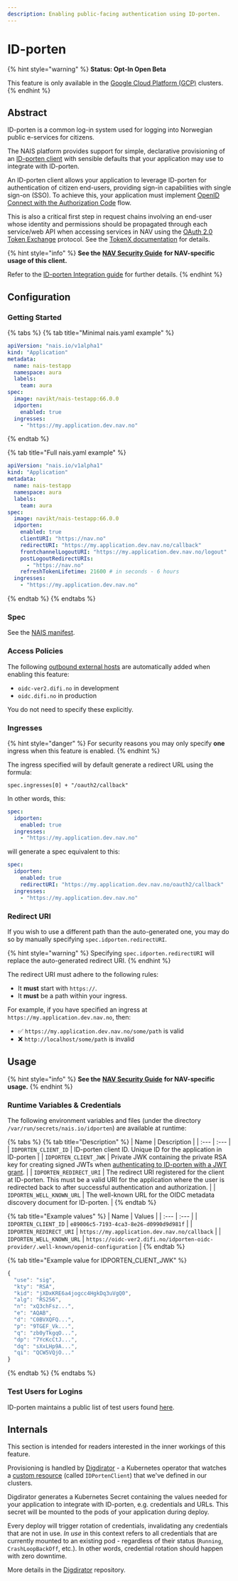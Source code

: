 ```yaml
---
description: Enabling public-facing authentication using ID-porten.
---
```


# ID-porten

{% hint style="warning" %}
**Status: Opt-In Open Beta**

This feature is only available in the [Google Cloud Platform \(GCP\)](../../clusters/gcp.md) clusters.
{% endhint %}

## Abstract

ID-porten is a common log-in system used for logging into Norwegian public e-services for citizens.

The NAIS platform provides support for simple, declarative provisioning of an [ID-porten client](https://difi.github.io/felleslosninger/oidc_index.html) with sensible defaults that your application may use to integrate with ID-porten.

An ID-porten client allows your application to leverage ID-porten for authentication of citizen end-users, providing sign-in capabilities with single sign-on \(SSO\). To achieve this, your application must implement [OpenID Connect with the Authorization Code](https://difi.github.io/felleslosninger/oidc_guide_idporten.html) flow.

This is also a critical first step in request chains involving an end-user whose identity and permissions should be propagated through each service/web API when accessing services in NAV using the [OAuth 2.0 Token Exchange](https://www.rfc-editor.org/rfc/rfc8693.html) protocol. See the [TokenX documentation](tokenx.md) for details.

{% hint style="info" %}
**See the** [**NAV Security Guide**](https://security.labs.nais.io/) **for NAV-specific usage of this client.**

Refer to the [ID-porten Integration guide](https://difi.github.io/felleslosninger/oidc_guide_idporten.html) for further details.
{% endhint %}

## Configuration

### Getting Started

{% tabs %}
{% tab title="Minimal nais.yaml example" %}
```yaml
apiVersion: "nais.io/v1alpha1"
kind: "Application"
metadata:
  name: nais-testapp
  namespace: aura
  labels:
    team: aura
spec:
  image: navikt/nais-testapp:66.0.0
  idporten:
    enabled: true
  ingresses:
    - "https://my.application.dev.nav.no"
```
{% endtab %}

{% tab title="Full nais.yaml example" %}
```yaml
apiVersion: "nais.io/v1alpha1"
kind: "Application"
metadata:
  name: nais-testapp
  namespace: aura
  labels:
    team: aura
spec:
  image: navikt/nais-testapp:66.0.0
  idporten:
    enabled: true
    clientURI: "https://nav.no"
    redirectURI: "https://my.application.dev.nav.no/callback"
    frontchannelLogoutURI: "https://my.application.dev.nav.no/logout" 
    postLogoutRedirectURIs:
      - "https://nav.no"
    refreshTokenLifetime: 21600 # in seconds - 6 hours
  ingresses:
    - "https://my.application.dev.nav.no"
```
{% endtab %}
{% endtabs %}

### Spec

See the [NAIS manifest](../../nais-application/nais.yaml/reference.md#spec-idporten).

### Access Policies

The following [outbound external hosts](../../nais-application/access-policy.md#external-services) are automatically added when enabling this feature:

* `oidc-ver2.difi.no` in development
* `oidc.difi.no` in production

You do not need to specify these explicitly.

### Ingresses

{% hint style="danger" %}
For security reasons you may only specify **one** ingress when this feature is enabled.
{% endhint %}

The ingress specified will by default generate a redirect URL using the formula:

```text
spec.ingresses[0] + "/oauth2/callback"
```

In other words, this:

```yaml
spec:
  idporten:
    enabled: true
  ingresses:
    - "https://my.application.dev.nav.no"
```

will generate a spec equivalent to this:

```yaml
spec:
  idporten:
    enabled: true
    redirectURI: "https://my.application.dev.nav.no/oauth2/callback"
  ingresses:
    - "https://my.application.dev.nav.no"
```

### Redirect URI

If you wish to use a different path than the auto-generated one, you may do so by manually specifying `spec.idporten.redirectURI`.

{% hint style="warning" %}
Specifying `spec.idporten.redirectURI` will replace the auto-generated redirect URI.
{% endhint %}

The redirect URI must adhere to the following rules:

* It **must** start with `https://`.
* It **must** be a path within your ingress.

For example, if you have specified an ingress at `https://my.application.dev.nav.no`, then:

* ✅ `https://my.application.dev.nav.no/some/path` is valid
* ❌ `http://localhost/some/path` is invalid 

## Usage

{% hint style="info" %}
**See the** [**NAV Security Guide**](https://security.labs.nais.io/) **for NAV-specific usage.**
{% endhint %}

### Runtime Variables & Credentials

The following environment variables and files \(under the directory `/var/run/secrets/nais.io/idporten`\) are available at runtime:

{% tabs %}
{% tab title="Description" %}
| Name | Description |
| :--- | :--- |
| `IDPORTEN_CLIENT_ID` | ID-porten client ID. Unique ID for the application in ID-porten |
| `IDPORTEN_CLIENT_JWK` | Private JWK containing the private RSA key for creating signed JWTs when [authenticating to ID-porten with a JWT grant](https://difi.github.io/felleslosninger/oidc_guide_idporten.html#klientautentisering-med-jwt-token). |
| `IDPORTEN_REDIRECT_URI` | The redirect URI registered for the client at ID-porten. This must be a valid URI for the application where the user is redirected back to after successful authentication and authorization. |
| `IDPORTEN_WELL_KNOWN_URL` | The well-known URL for the OIDC metadata discovery document for ID-porten. |
{% endtab %}

{% tab title="Example values" %}
| Name | Values |
| :--- | :--- |
| `IDPORTEN_CLIENT_ID` | `e89006c5-7193-4ca3-8e26-d0990d9d981f` |
| `IDPORTEN_REDIRECT_URI` | `https://my.application.dev.nav.no/callback` |
| `IDPORTEN_WELL_KNOWN_URL` | `https://oidc-ver2.difi.no/idporten-oidc-provider/.well-known/openid-configuration` |
{% endtab %}

{% tab title="Example value for IDPORTEN\_CLIENT\_JWK" %}
```javascript
{
  "use": "sig",
  "kty": "RSA",
  "kid": "jXDxKRE6a4jogcc4HgkDq3uVgQ0",
  "alg": "RS256",
  "n": "xQ3chFsz...",
  "e": "AQAB",
  "d": "C0BVXQFQ...",
  "p": "9TGEF_Vk...",
  "q": "zb0yTkgqO...",
  "dp": "7YcKcCtJ...",
  "dq": "sXxLHp9A...",
  "qi": "QCW5VQjO..."
}
```
{% endtab %}
{% endtabs %}

### Test Users for Logins

ID-porten maintains a public list of test users found [here](https://difi.github.io/felleslosninger/idporten_testbrukere.html).

## Internals

This section is intended for readers interested in the inner workings of this feature.

Provisioning is handled by [Digdirator](https://github.com/nais/digdirator) - a Kubernetes operator that watches a [custom resource](https://kubernetes.io/docs/concepts/extend-kubernetes/api-extension/custom-resources/) \(called `IDPortenClient`\) that we've defined in our clusters.

Digdirator generates a Kubernetes Secret containing the values needed for your application to integrate with ID-porten, e.g. credentials and URLs. This secret will be mounted to the pods of your application during deploy.

Every deploy will trigger rotation of credentials, invalidating any credentials that are not in use. _In use_ in this context refers to all credentials that are currently mounted to an existing pod - regardless of their status \(`Running`, `CrashLoopBackOff`, etc.\). In other words, credential rotation should happen with zero downtime.

More details in the [Digdirator](https://github.com/nais/digdirator) repository.

